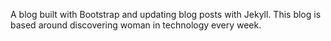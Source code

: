 A blog built with Bootstrap and updating blog posts with Jekyll. This blog is based around discovering woman in technology every week.

